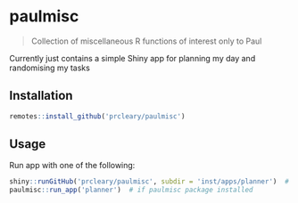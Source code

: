 # paulmisc

> Collection of miscellaneous R functions of interest only to Paul

Currently just contains a simple Shiny app for planning my day and randomising my tasks

## Installation 

```r
remotes::install_github('prcleary/paulmisc')
```

## Usage

Run app with one of the following:

```r
shiny::runGitHub('prcleary/paulmisc', subdir = 'inst/apps/planner')  # for testing without installation
paulmisc::run_app('planner')  # if paulmisc package installed 
```
